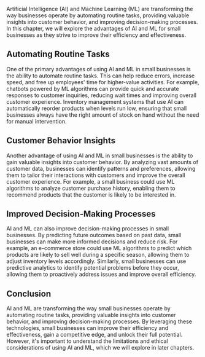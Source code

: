 
Artificial Intelligence (AI) and Machine Learning (ML) are transforming the way businesses operate by automating routine tasks, providing valuable insights into customer behavior, and improving decision-making processes. In this chapter, we will explore the advantages of AI and ML for small businesses as they strive to improve their efficiency and effectiveness.

Automating Routine Tasks
------------------------

One of the primary advantages of using AI and ML in small businesses is the ability to automate routine tasks. This can help reduce errors, increase speed, and free up employees' time for higher-value activities. For example, chatbots powered by ML algorithms can provide quick and accurate responses to customer inquiries, reducing wait times and improving overall customer experience. Inventory management systems that use AI can automatically reorder products when levels run low, ensuring that small businesses always have the right amount of stock on hand without the need for manual intervention.

Customer Behavior Insights
--------------------------

Another advantage of using AI and ML in small businesses is the ability to gain valuable insights into customer behavior. By analyzing vast amounts of customer data, businesses can identify patterns and preferences, allowing them to tailor their interactions with customers and improve the overall customer experience. For example, a small business could use ML algorithms to analyze customer purchase history, enabling them to recommend products that the customer is likely to be interested in.

Improved Decision-Making Processes
----------------------------------

AI and ML can also improve decision-making processes in small businesses. By predicting future outcomes based on past data, small businesses can make more informed decisions and reduce risk. For example, an e-commerce store could use ML algorithms to predict which products are likely to sell well during a specific season, allowing them to adjust inventory levels accordingly. Similarly, small businesses can use predictive analytics to identify potential problems before they occur, allowing them to proactively address issues and improve overall efficiency.

Conclusion
----------

AI and ML are transforming the way small businesses operate by automating routine tasks, providing valuable insights into customer behavior, and improving decision-making processes. By leveraging these technologies, small businesses can improve their efficiency and effectiveness, gain a competitive edge, and unlock their full potential. However, it's important to understand the limitations and ethical considerations of using AI and ML, which we will explore in later chapters.
